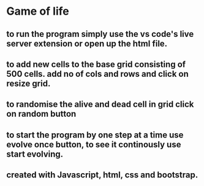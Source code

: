 # Game of life

## to run the program simply use the vs code's live server extension or open up the html file.
## to add new cells to the base grid consisting of 500 cells. add no of cols and rows and click on resize grid.
##  to randomise the alive and dead cell in grid click on random button
## to start the program by one step at a time use evolve once button, to see it continously use start evolving.

## created with Javascript, html, css and bootstrap.
